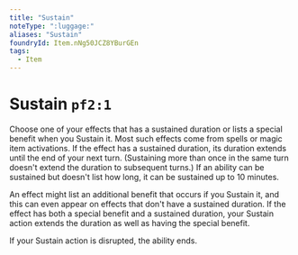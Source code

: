 ```yaml
---
title: "Sustain"
noteType: ":luggage:"
aliases: "Sustain"
foundryId: Item.nNg50JCZ8YBurGEn
tags:
  - Item
---
```


# Sustain `pf2:1`

Choose one of your effects that has a sustained duration or lists a special benefit when you Sustain it. Most such effects come from spells or magic item activations. If the effect has a sustained duration, its duration extends until the end of your next turn. (Sustaining more than once in the same turn doesn't extend the duration to subsequent turns.) If an ability can be sustained but doesn't list how long, it can be sustained up to 10 minutes.

An effect might list an additional benefit that occurs if you Sustain it, and this can even appear on effects that don't have a sustained duration. If the effect has both a special benefit and a sustained duration, your Sustain action extends the duration as well as having the special benefit.

If your Sustain action is disrupted, the ability ends.
